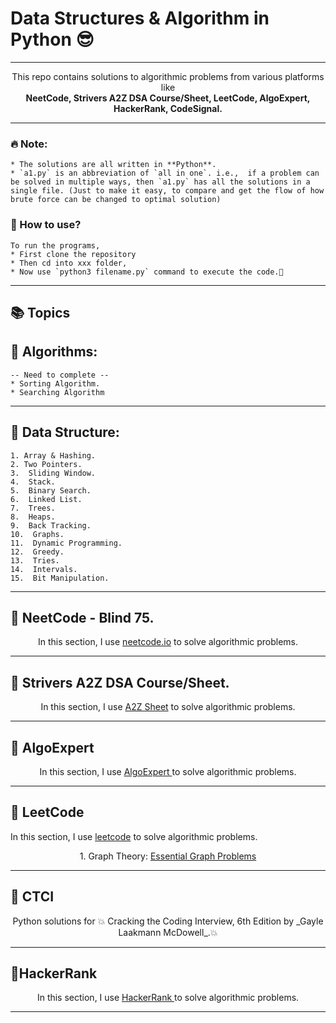 # Data Structures & Algorithm in Python 😎

---

<p align="center">
  This repo contains solutions to algorithmic problems from various platforms like </br>
  <b>NeetCode, Strivers A2Z DSA Course/Sheet, LeetCode, AlgoExpert, HackerRank, CodeSignal.</b>
  </br>
</p>

---
### 🔥 **Note**:
    * The solutions are all written in **Python**.
    * `a1.py` is an abbreviation of `all in one`. i.e.,  if a problem can be solved in multiple ways, then `a1.py` has all the solutions in a single file. (Just to make it easy, to compare and get the flow of how brute force can be changed to optimal solution)

### 🤔 How to use?

    To run the programs, 
    * First clone the repository
    * Then cd into xxx folder,
    * Now use `python3 filename.py` command to execute the code.🤝

---

## 📚 Topics 

  ## 🏅 Algorithms:
    -- Need to complete --
    * Sorting Algorithm.
    * Searching Algorithm
  
  ---
  
  ## 🚀 Data Structure:
    1. Array & Hashing.
    2. Two Pointers.
    3.  Sliding Window.
    4.  Stack.
    5.  Binary Search.
    6.  Linked List.
    7.  Trees.
    8.  Heaps.
    9.  Back Tracking.
    10.  Graphs.
    11.  Dynamic Programming.
    12.  Greedy.
    13.  Tries.
    14.  Intervals.
    15.  Bit Manipulation.

---

## 🐒 NeetCode - Blind 75.

  <p align="center">
    In this section, I use <a href="https://neetcode.io/practice">neetcode.io</a> to solve algorithmic problems.
    </br>
  </p>

---

## 🐶 Strivers A2Z DSA Course/Sheet.
  
  <p align="center">
    In this section, I use <a href="https://takeuforward.org/strivers-a2z-dsa-course/strivers-a2z-dsa-course-sheet-2">A2Z Sheet</a> to solve algorithmic problems.
    </br>
  </p>

---

## 🐸 AlgoExpert

<p align="center">
  In this section, I use <a href="https://www.algoexpert.io"> AlgoExpert </a> to solve algorithmic problems.
  </br>
</p>

---

## 🦧 LeetCode

In this section, I use <a href="https://www.leetcode.com">leetcode</a> to solve algorithmic problems.

<p align="center">  
  1. Graph Theory: <a href="https://leetcode.com/studyplan/graph-theory/">Essential Graph Problems</a>
  </br>

</p>

---


## 🦖 CTCI

<p align="center">
    Python solutions for 💥 Cracking the Coding Interview, 6th Edition by _Gayle Laakmann McDowell_.💥
    </br>
</p>


---

## 🦦HackerRank

<p align="center">
  In this section, I use <a href="https://www.geeksforgeeks.org/explore?page=1&sortBy=submissions&itm_source=geeksforgeeks&itm_medium=main_header&itm_campaign=practice_header"> HackerRank </a> to solve algorithmic problems.
  </br>
</p>

---


